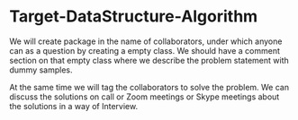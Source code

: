 # Target-DataStructure-Algorithm

We will create package in the name of collaborators, under which anyone can as a question by creating a empty class. We should have a comment section on that empty class where we describe the problem statement with dummy samples.

At the same time we will tag the collaborators to solve the problem. We can discuss the solutions on call or Zoom meetings or Skype meetings about the solutions in a way of Interview.
